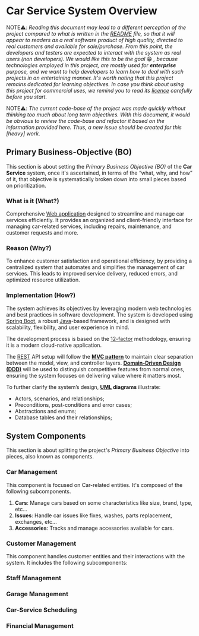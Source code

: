 # Car Service System Overview

NOTE⚠️: _Reading this document may lead to a different perception of the project compared to what is written in the [README](../../README.md) file, so that it will appear to readers as a real software product of high quality, directed to real customers and available for sale/purchase. From this point, the developers and testers are expected to interact with the system as real users (non developers). We would like this to be the goal_ 😁 _, because technologies employed in this project, are mostly used for **enterprise** purpose, and we want to help developers to learn how to deal with such projects in an entertaining manner. It's worth noting that this project remains dedicated for learning objectives. In case you think about using this project for commercial uses, we remind you to read its [licence](../../LICENSE) carefully before you start._

NOTE⚠️: _The current code-base of the project was made quickly without thinking too much about long term objectives. With this document, it would be obvious to review the code-base and refactor it based on the information provided here. Thus, a new issue should be created for this [heavy] work._

## Primary Business-Objective (BO)

This section is about setting the _Primary Business Objective (BO)_ of the **Car Service** system, once it's ascertained, in terms of the “what, why, and how” of it, that objective is systematically broken down into small pieces based on prioritization.

### What is it (What?)

Comprehensive [Web application](https://en.wikipedia.org/wiki/Web_application) designed to streamline and manage car services efficiently. It provides an organized and client-friendly interface for managing car-related services, including repairs, maintenance, and customer requests and more.

### Reason (Why?)

To enhance customer satisfaction and operational efficiency, by providing a centralized system that automates and simplifies the management of car services. This leads to improved service delivery, reduced errors, and optimized resource utilization.

### Implementation (How?)

The system achieves its objectives by leveraging modern web technologies and best practices in software development. The system is developed using [Spring Boot](https://spring.io/projects/spring-boot), a robust [Java](https://www.java.com/en/download/help/whatis_java.html)-based framework, and is designed with scalability, flexibility, and user experience in mind.

The development process is based on the [12-factor](https://12factor.net/) methodology, ensuring it is a modern cloud-native application.

The [REST](https://restfulapi.net/) API setup will follow the [**MVC pattern**](https://en.wikipedia.org/wiki/Model%E2%80%93view%E2%80%93controller) to maintain clear separation between the model, view, and controller layers. [**Domain-Driven Design (DDD)**](https://en.wikipedia.org/wiki/Domain-driven_design) will be used to distinguish competitive features from normal ones, ensuring the system focuses on delivering value where it matters most.

To further clarify the system’s design, **[UML](https://en.wikipedia.org/wiki/Unified_Modeling_Language) diagrams** illustrate:
- Actors, scenarios, and relationships;
- Preconditions, post-conditions and error cases;
- Abstractions and enums;
- Database tables and their relationships;

## System Components

This section is about splitting the project's _Primary Business Objective_ into pieces, also known as components.

### Car Management

This component is focused on Car-related entities. It's composed of the following subcomponents.

1. **Cars**: Manage cars based on some characteristics like size, brand, type, etc...
2. **Issues**: Handle car issues like fixes, washes, parts replacement, exchanges, etc...
3. **Accessories**: Tracks and manage accessories available for cars.

### Customer Management
This component handles customer entities and their interactions with the system. It includes the following subcomponents:

### Staff Management
### Garage Management
### Car-Service Scheduling
### Financial Management

